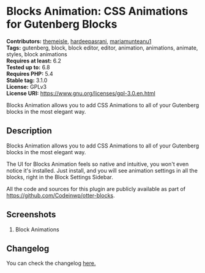 # Blocks Animation: CSS Animations for Gutenberg Blocks #
**Contributors:** [themeisle](https://profiles.wordpress.org/themeisle/), [hardeepasrani](https://profiles.wordpress.org/hardeepasrani/), [mariamunteanu1](https://profiles.wordpress.org/mariamunteanu1/)  
**Tags:** gutenberg, block, block editor, editor, animation, animations, animate, styles, block animations  
**Requires at least:** 6.2  
**Tested up to:** 6.8  
**Requires PHP:** 5.4  
**Stable tag:** 3.1.0  
**License:** GPLv3  
**License URI:** https://www.gnu.org/licenses/gpl-3.0.en.html  

Blocks Animation allows you to add CSS Animations to all of your Gutenberg blocks in the most elegant way.

## Description ##


Blocks Animation allows you to add CSS Animations to all of your Gutenberg blocks in the most elegant way.

The UI for Blocks Animation feels so native and intuitive, you won't even notice it's installed. Just install, and you will see animation settings in all the blocks, right in the Block Settings Sidebar.

All the code and sources for this plugin are publicly available as part of https://github.com/Codeinwp/otter-blocks.

## Screenshots ##

1. Block Animations


## Changelog ##

You can check the changelog [here.](https://github.com/Codeinwp/otter-blocks/blob/master/CHANGELOG.md)
